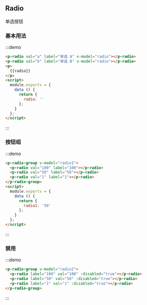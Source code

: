 <script>
  module.exports = {
    data() {
      return {
        radio: '',
        radio1: '50',
        radio2: '1'
      };
    }
  };
</script>
## Radio

单选按钮

### 基本用法

:::demo

```html
<p-radio val="a" label="单选 A" v-model="radio"></p-radio>
<p-radio val="b" label="单选 B" v-model="radio"></p-radio>
<p>
  {{radio}}
</p>
<script>
  module.exports = {
    data () {
      return {
        radio: ''
      };
    }
  };
</script>
```
:::

### 按钮组

:::demo
```html
<p-radio-group v-model="radio1">
  <p-radio val="100" label="100"></p-radio>
  <p-radio val="50" label="50"></p-radio>
  <p-radio val="1" label="1"></p-radio>
</p-radio-group>
<script>
  module.exports = {
    data () {
      return {
        radio1: '50'
      };
    }
  };
</script>
```
:::

### 禁用

:::demo
```html
<p-radio-group v-model="radio2">
  <p-radio label="100" val="100" :disabled="true"></p-radio>
  <p-radio label="50" val="50" :disabled="true"></p-radio>
  <p-radio label="1" val="1" :disabled="true"></p-radio>
</p-radio-group>
```
:::
